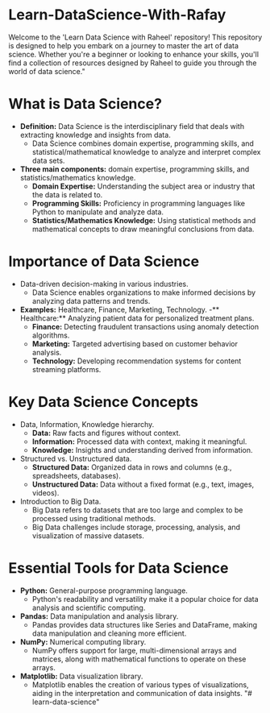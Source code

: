 # Learn-DataScience-With-Rafay
Welcome to the 'Learn Data Science with Raheel' repository! This repository is designed to help you embark on a journey to master the art of data science. Whether you're a beginner or looking to enhance your skills, you'll find a collection of resources designed by Raheel to guide you through the world of data science."

# **What is Data Science?**
- **Definition:** Data Science is the interdisciplinary field that deals with extracting knowledge and insights from data.
  - Data Science combines domain expertise, programming skills, and statistical/mathematical knowledge to analyze and interpret complex data sets.
- **Three main components:** domain expertise, programming skills, and statistics/mathematics knowledge.
  - **Domain Expertise:** Understanding the subject area or industry that the data is related to.
  - **Programming Skills:** Proficiency in programming languages like Python to manipulate and analyze data.
  - **Statistics/Mathematics Knowledge:** Using statistical methods and mathematical concepts to draw meaningful conclusions from data.

# **Importance of Data Science**
- Data-driven decision-making in various industries.
  - Data Science enables organizations to make informed decisions by analyzing data patterns and trends.
- **Examples:** Healthcare, Finance, Marketing, Technology.
  -** Healthcare:** Analyzing patient data for personalized treatment plans.
  - **Finance:** Detecting fraudulent transactions using anomaly detection algorithms.
  - **Marketing:** Targeted advertising based on customer behavior analysis.
  - **Technology:** Developing recommendation systems for content streaming platforms.

# **Key Data Science Concepts**
- Data, Information, Knowledge hierarchy.
  - **Data:** Raw facts and figures without context.
  - **Information:** Processed data with context, making it meaningful.
  - **Knowledge:** Insights and understanding derived from information.
- Structured vs. Unstructured data.
  - **Structured Data:** Organized data in rows and columns (e.g., spreadsheets, databases).
  - **Unstructured Data:** Data without a fixed format (e.g., text, images, videos).
- Introduction to Big Data.
  - Big Data refers to datasets that are too large and complex to be processed using traditional methods.
  - Big Data challenges include storage, processing, analysis, and visualization of massive datasets.

# **Essential Tools for Data Science**
- **Python:** General-purpose programming language.
  - Python's readability and versatility make it a popular choice for data analysis and scientific computing.
- **Pandas:** Data manipulation and analysis library.
  - Pandas provides data structures like Series and DataFrame, making data manipulation and cleaning more efficient.
- **NumPy:** Numerical computing library.
  - NumPy offers support for large, multi-dimensional arrays and matrices, along with mathematical functions to operate on these arrays.
- **Matplotlib:** Data visualization library.
  - Matplotlib enables the creation of various types of visualizations, aiding in the interpretation and communication of data insights.
"# learn-data-science" 
